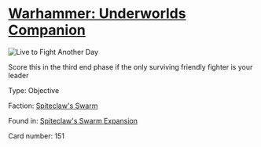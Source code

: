 # [Warhammer: Underworlds Companion](https://guidokessels.github.io/wh-underworlds)

  

![Live to Fight Another Day](https://warhammerunderworlds.com/wp-content/uploads/sites/6/2018/02/151_ENG.png)

Score this in the third end phase if the only surviving friendly fighter is your leader

Type: Objective

Faction: [Spiteclaw's Swarm](https://guidokessels.github.io/wh-underworlds/factions/spiteclaws-swarm)

Found in: [Spiteclaw's Swarm Expansion](https://guidokessels.github.io/wh-underworlds/locations/spiteclaws-swarm-expansion)

Card number: 151
